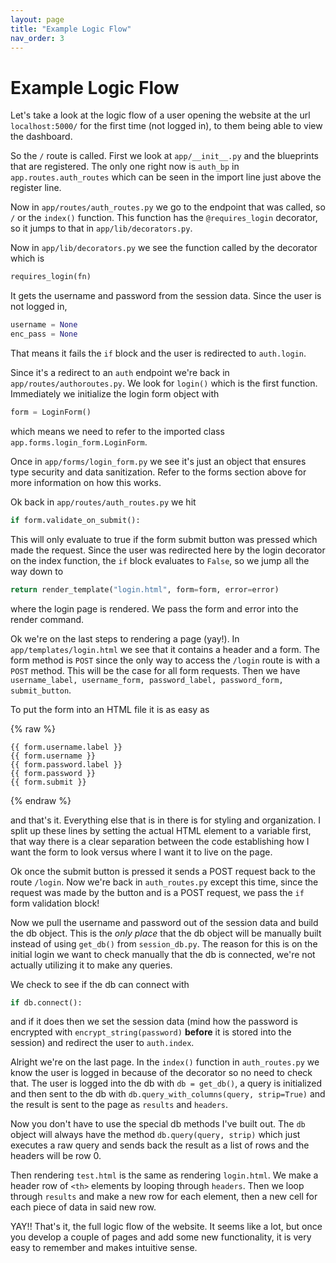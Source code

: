 ```yaml
---
layout: page
title: "Example Logic Flow"
nav_order: 3
---
```


# Example Logic Flow

Let's take a look at the logic flow of a user opening the website at the url `localhost:5000/` for the first time (not logged in), to them being able to view the dashboard.

So the `/` route is called. First we look at `app/__init__.py` and the blueprints that are registered. The only one right now is `auth_bp` in `app.routes.auth_routes` which can be seen in the import line just above the register line.

Now in `app/routes/auth_routes.py` we go to the endpoint that was called, so `/` or the `index()` function. This function has the `@requires_login` decorator, so it jumps to that in `app/lib/decorators.py`.

Now in `app/lib/decorators.py` we see the function called by the decorator which is 

```python
requires_login(fn)
```

It gets the username and password from the session data. Since the user is not logged in,

```python
username = None
enc_pass = None
```

That means it fails the `if` block and the user is redirected to `auth.login`.

Since it's a redirect to an `auth` endpoint we're back in `app/routes/authoroutes.py`. We look for `login()` which is the first function. Immediately we initialize the login form object with 

```python
form = LoginForm()
```

which means we need to refer to the imported class `app.forms.login_form.LoginForm`.

Once in `app/forms/login_form.py` we see it's just an object that ensures type security and data sanitization. Refer to the forms section above for more information on how this works.

Ok back in `app/routes/auth_routes.py` we hit

```python
if form.validate_on_submit():
```

This will only evaluate to true if the form submit button was pressed which made the request. Since the user was redirected here by the login decorator on the index function, the `if` block evaluates to `False`, so we jump all the way down to

```python
return render_template("login.html", form=form, error=error)
```

where the login page is rendered. We pass the form and error into the render command.

Ok we're on the last steps to rendering a page (yay!). In `app/templates/login.html` we see that it contains a header and a form. The form method is `POST` since the only way to access the `/login` route is with a `POST` method. This will be the case for all form requests. Then we have `username_label, username_form, password_label, password_form, submit_button`.  

To put the form into an HTML file it is as easy as 


{% raw %}
```jinja
{{ form.username.label }}
{{ form.username }}
{{ form.password.label }}
{{ form.password }}
{{ form.submit }}
```
{% endraw %}

and that's it. Everything else that is in there is for styling and organization. I split up these lines by setting the actual HTML element to a variable first, that way there is a clear separation between the code establishing how I want the form to look versus where I want it to live on the page.

Ok once the submit button is pressed it sends a POST request back to the route `/login`. Now we're back in `auth_routes.py` except this time, since the request was made by the button and is a POST request, we pass the `if` form validation block!

Now we pull the username and password out of the session data and build the db object. This is the _only place_ that the db object will be manually built instead of using `get_db()` from `session_db.py`. The reason for this is on the initial login we want to check manually that the db is connected, we're not actually utilizing it to make any queries.

We check to see if the db can connect with

```python
if db.connect():
```

and if it does then we set the session data (mind how the password is encrypted with `encrypt_string(password)` __before__ it is stored into the session) and redirect the user to `auth.index`.

Alright we're on the last page. In the `index()` function in `auth_routes.py` we know the user is logged in because of the decorator so no need to check that. The user is logged into the db with `db = get_db()`, a query is initialized and then sent to the db with `db.query_with_columns(query, strip=True)` and the result is sent to the page as `results` and `headers`.

Now you don't have to use the special db methods I've built out. The `db` object will always have the method `db.query(query, strip)` which just executes a raw query and sends back the result as a list of rows and the headers will be row 0.

Then rendering `test.html` is the same as rendering `login.html`. We make a header row of `<th>` elements by looping through `headers`. Then we loop through `results` and make a new row for each element, then a new cell for each piece of data in said new row.

YAY!! That's it, the full logic flow of the website. It seems like a lot, but once you develop a couple of pages and add some new functionality, it is very easy to remember and makes intuitive sense.


